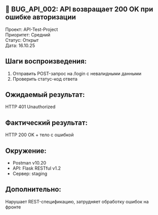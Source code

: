 ## 🐞 BUG_API_002: API возвращает 200 OK при ошибке авторизации

Проект: API-Test-Project                 
Приоритет: Средний  
Статус: Открыт                                                  
Дата: 16.10.25

## Шаги воспроизведения:
1. Отправить POST-запрос на /login с невалидными данными  
2. Проверить статус-код ответа

## Ожидаемый результат:  
HTTP 401 Unauthorized

## Фактический результат:  
HTTP 200 OK + тело с ошибкой

## Окружение:  
- Postman v10.20  
- API: Flask RESTful v1.2  
- Сервер: staging

## Дополнительно:  
Нарушает REST-спецификацию, затрудняет обработку ошибок на фронте
